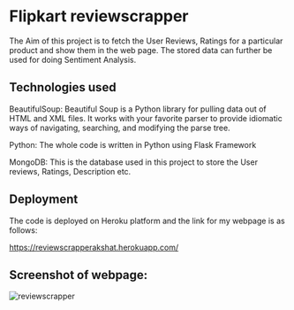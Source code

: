 # Flipkart reviewscrapper
The Aim of this project is to fetch the User Reviews, Ratings for a particular product and show them in the web page. The stored data can further be used for doing Sentiment Analysis.

## Technologies used
BeautifulSoup: Beautiful Soup is a Python library for pulling data out of HTML and XML files. It works with your favorite parser to provide idiomatic ways of navigating, searching, and modifying the parse tree.

Python: The whole code is written in Python using Flask Framework

MongoDB: This is the database used in this project to store the User reviews, Ratings, Description etc.

## Deployment
The code is deployed on Heroku platform and the link for my webpage is as follows:

https://reviewscrapperakshat.herokuapp.com/

## Screenshot of webpage:

![reviewscrapper](https://user-images.githubusercontent.com/47222460/129946887-d715d154-b590-45d8-b406-ed01a025e67e.PNG)


